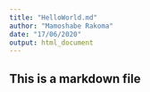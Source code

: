 ```yaml
---
title: "HelloWorld.md"
author: "Mamoshabe Rakoma"
date: "17/06/2020"
output: html_document
---
```


## This is a markdown file